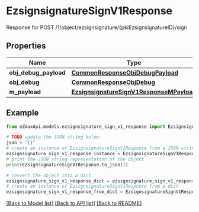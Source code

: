 # EzsignsignatureSignV1Response

Response for POST /1/object/ezsignsignature/{pkiEzsignsignatureID}/sign

## Properties

Name | Type | Description | Notes
------------ | ------------- | ------------- | -------------
**obj_debug_payload** | [**CommonResponseObjDebugPayload**](CommonResponseObjDebugPayload.md) |  | 
**obj_debug** | [**CommonResponseObjDebug**](CommonResponseObjDebug.md) |  | [optional] 
**m_payload** | [**EzsignsignatureSignV1ResponseMPayload**](EzsignsignatureSignV1ResponseMPayload.md) |  | 

## Example

```python
from eZmaxApi.models.ezsignsignature_sign_v1_response import EzsignsignatureSignV1Response

# TODO update the JSON string below
json = "{}"
# create an instance of EzsignsignatureSignV1Response from a JSON string
ezsignsignature_sign_v1_response_instance = EzsignsignatureSignV1Response.from_json(json)
# print the JSON string representation of the object
print(EzsignsignatureSignV1Response.to_json())

# convert the object into a dict
ezsignsignature_sign_v1_response_dict = ezsignsignature_sign_v1_response_instance.to_dict()
# create an instance of EzsignsignatureSignV1Response from a dict
ezsignsignature_sign_v1_response_from_dict = EzsignsignatureSignV1Response.from_dict(ezsignsignature_sign_v1_response_dict)
```
[[Back to Model list]](../README.md#documentation-for-models) [[Back to API list]](../README.md#documentation-for-api-endpoints) [[Back to README]](../README.md)


